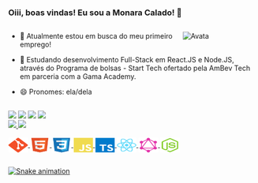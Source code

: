 ### Oiii, boas vindas! Eu sou a Monara Calado! 👋

##

<img align="right" alt="Avata" heigth="150" width="150" src="https://share-cdn.picrew.me/shareImg/org/202108/338224_CiQDepU6.png">

- 🔭 Atualmente estou em busca do meu primeiro emprego!
- 🌱 Estudando desenvolvimento Full-Stack em React.JS e Node.JS, através do Programa de bolsas - Start Tech ofertado pela AmBev Tech em parceria com a Gama Academy.
- 😄 Pronomes: ela/dela

  
  ##
  
<div> 
  <a href="https://www.linkedin.com/in/monaracalado" target="_blank"><img src="https://img.shields.io/badge/-LinkedIn-%230077B5?style=for-the-badge&logo=linkedin&logoColor=white" target="_blank"></a> 
  <a href="https://twitter.com/caladomonara" target="_blank"><img src="https://img.shields.io/badge/Twitter-1DA1F2?style=for-the-badge&logo=twitter&logoColor=white" target="_blank"></a>
  <a href = "mailto:monaracalado@gmail.com"><img src="https://img.shields.io/badge/Gmail-D14836?style=for-the-badge&logo=gmail&logoColor=white" target="_blank"></a>
  <a href="https://instagram.com/monaracalado" target="_blank"><img src="https://img.shields.io/badge/-Instagram-%23E4405F?style=for-the-badge&logo=instagram&logoColor=white" target="_blank"></a>
 
</div>

  

 <div>
  <a href="https://github.com/monaracalado">
  <img height="160em" src="https://github-readme-stats.vercel.app/api?username=monaracalado&show_icons=true&theme=dracula&include_all_commits=true&count_private=true"/>
  <img height="160em" src="https://github-readme-stats.vercel.app/api/top-langs/?username=monaracalado&layout=compact&langs_count=7&theme=dracula"/>
   
   <div style="display: inline_block"><br>
  <img align="center" alt="React" height="30" width="40" src="https://raw.githubusercontent.com/devicons/devicon/master/icons/git/git-original.svg">
  <img align="center" alt="HTML" height="30" width="40" src="https://raw.githubusercontent.com/devicons/devicon/master/icons/html5/html5-original.svg">
  <img align="center" alt="CSS" height="30" width="40" src="https://raw.githubusercontent.com/devicons/devicon/master/icons/css3/css3-original.svg">
  <img align="center" alt="Js" height="30" width="40" src="https://raw.githubusercontent.com/devicons/devicon/master/icons/javascript/javascript-plain.svg">
  <img align="center" alt="Ts" height="30" width="40" src="https://raw.githubusercontent.com/devicons/devicon/master/icons/typescript/typescript-plain.svg">
  <img align="center" alt="React" height="30" width="40" src="https://raw.githubusercontent.com/devicons/devicon/master/icons/react/react-original.svg">
  <img align="center" alt="React" height="30" width="40" src="https://raw.githubusercontent.com/devicons/devicon/master/icons/graphql/graphql-plain.svg">
  <img align="center" alt="React" height="30" width="40" src="https://raw.githubusercontent.com/devicons/devicon/master/icons/nodejs/nodejs-plain.svg">
</div>
   
   ##
   
 ![Snake animation](https://github.com/monaracalado/monaracalado/blob/output/github-contribution-grid-snake.svg)
   
</div>
